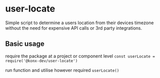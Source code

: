 # user-locate

Simple script to determine a users location from their devices timezone without the need for expensive API calls or 3rd party integrations.

## Basic usage

require the package at a project or component level
```const userLocate = require('@konx-dev/user-locate')```

run function and utilise however required
```userLocate()```